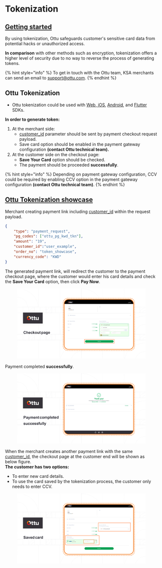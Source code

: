 # Tokenization

## [Getting started](tokenization.md#getting-started)

By using tokenization, Ottu safeguards customer's sensitive card data from potential hacks or unauthorized access.

**In comparison** with other methods such as encryption, tokenization offers a higher level of security due to no way to reverse the process of generating tokens.

{% hint style="info" %}
To get in touch with the Ottu team, KSA merchants can send an email to [support@ottu.com](mailto:support@ottu.com).
{% endhint %}

## Ottu Tokenization

* Ottu tokenization could be used with [Web](broken-reference),[ iOS](checkout-sdk/ios.md), [Android](checkout-sdk/android.md), and [Flutter](checkout-sdk/flutter.md) SDKs.

**In order to generate token:**

1. At the merchant side:
   * [customer\_id](rest-api/checkout-api.md#customer\_id-string-optional) parameter should be sent by payment checkout request payload.
   * &#x20;Save card option should be enabled in the payment gateway configuration **(contact Ottu technical team).**
2. At the customer side on the checkout page:
   * &#x20;**Save Your Card** option should be checked.
   * The payment should be proceeded **successfully**.

{% hint style="info" %}
Depending on payment gateway configuration, CCV could be required by enabling CCV option in the payment gateway configuration **(contact Ottu technical team)**.
{% endhint %}

## [Ottu Tokenization showcase](tokenization.md#ottu-tokenization-showcase)

Merchant creating payment link including [customer\_id](rest-api/checkout-api.md#customer\_id-string-optional) within the request payload.

```json
{
    "type": "payment_request",
    "pg_codes": ["ottu_pg_kwd_tkn"],
    "amount": "19",
    "customer_id":"user_example",
    "order_no": "token_showcase",
    "currency_code": "KWD"
}
```

The generated payment link, will redirect the customer to the payment checkout page, where the customer would enter his card details and check the **Save Your Card** option, then click **Pay Now**.

<figure><img src="../.gitbook/assets/Checkout page (1).png" alt=""><figcaption></figcaption></figure>

Payment completed **successfully**.

<figure><img src="../.gitbook/assets/Payment completed successfully (1).png" alt=""><figcaption></figcaption></figure>

When the merchant creates another payment link with the same [customer\_id](rest-api/checkout-api.md#customer\_id-string-optional), the checkout page at the customer end will be shown as below figure. \
**The customer has two options:**&#x20;

* To enter new card details.
* To use the card saved by the tokenization process, the customer only needs to enter CCV.



<figure><img src="../.gitbook/assets/Saved card (1).png" alt=""><figcaption></figcaption></figure>

